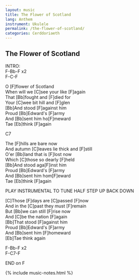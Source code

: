 ```yaml
---
layout: music
title: The Flower of Scotland
lang: Anthem
instrument: Ukulele
permalink: /the-flower-of-scotland/
categories: Cerddoriaeth
---
```


## The Flower of Scotland

INTRO:  
F-Bb-F x2  
F-C-F  
  
O [F]flower of Scotland  
When will we [C]see your like [F]again  
That [Bb]fought and [F]died for  
Your [C]wee bit hill and [F]glen  
[Bb]And stood [F]against him  
Proud [Bb]Edward's [F]army  
And [Bb]sent him ho[F]meward  
Tae [Eb]think [F]again  
  
C7  
  
The [F]hills are bare now  
And autumn [C]leaves lie thick and [F]still  
O'er [Bb]land that is [F]lost now  
Which [C]those so dearly [F]held  
[Bb]And stood aga[F]inst him  
Proud [Bb]Edward's [F]army  
And [Bb]sent him hom[F]eward  
Tae [Eb]think [F]again  
  
PLAY INSTRUMENTAL TO TUNE HALF STEP UP
BACK DOWN  
  
[C]Those [F]days are [C]passed [F]now  
And in the [C]past they must [F]remain  
But [Bb]we can still [F]rise now  
And [C]be the nation [F]again  
[Bb]That stood [F]against him  
Proud [Bb]Edward's [F]army  
And [Bb]sent him [F]homeward  
[Eb]Tae think again  
  
F-Bb-F x2  
F-C7-F  
  
END on F  

{% include music-notes.html %}
